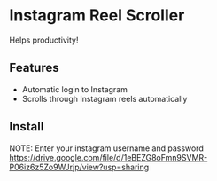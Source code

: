 # Instagram Reel Scroller

Helps productivity! 
 
## Features

- Automatic login to Instagram
- Scrolls through Instagram reels automatically

## Install
NOTE: Enter your instagram username and password
  https://drive.google.com/file/d/1eBEZG8oFmn9SVMR-P06iz6z5Zo9WJrjp/view?usp=sharing


